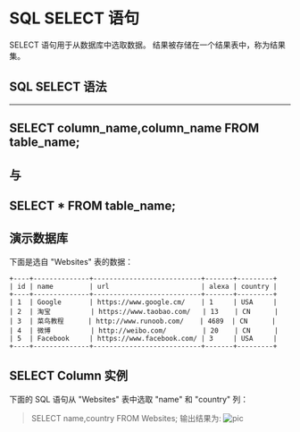 # SQL SELECT 语句
SELECT 语句用于从数据库中选取数据。
结果被存储在一个结果表中，称为结果集。

## SQL SELECT 语法
---
 SELECT column_name,column_name FROM table_name;
---
与
---
 SELECT * FROM table_name;
---
## 演示数据库

下面是选自 "Websites" 表的数据：
```
+----+--------------+---------------------------+-------+---------+
| id | name         | url                       | alexa | country |
+----+--------------+---------------------------+-------+---------+
| 1  | Google       | https://www.google.cm/    | 1     | USA     |
| 2  | 淘宝          | https://www.taobao.com/   | 13    | CN      |
| 3  | 菜鸟教程      | http://www.runoob.com/    | 4689  | CN      |
| 4  | 微博          | http://weibo.com/         | 20    | CN      |
| 5  | Facebook     | https://www.facebook.com/ | 3     | USA     |
+----+--------------+---------------------------+-------+---------+
```
## SELECT Column 实例
下面的 SQL 语句从 "Websites" 表中选取 "name" 和 "country" 列：


> SELECT name,country FROM Websites;
输出结果为:
![pic](https://www.runoob.com/wp-content/uploads/2013/09/98E6B49C-06AF-469B-B907-81C52BBE6BDC.jpg)

